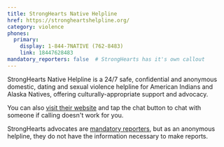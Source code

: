 ```yaml
---
title: StrongHearts Native Helpline
href: https://strongheartshelpline.org/
category: violence
phones:
  primary:
    display: 1-844-7NATIVE (762-8483)
    link: 18447628483
mandatory_reporters: false  # StrongHearts has it's own callout
---
```


StrongHearts Native Helpline is a 24/7 safe, confidential and anonymous domestic, dating and sexual violence helpline for American Indians and Alaska Natives, offering culturally-appropriate support and advocacy.

You can also [visit their website](https://strongheartshelpline.org/) and tap the chat button to chat with someone if calling doesn't work for you.

StrongHearts advocates are [mandatory reporters](#mandatory-reporters), but as an anonymous helpline, they do not have the information necessary to make reports.
